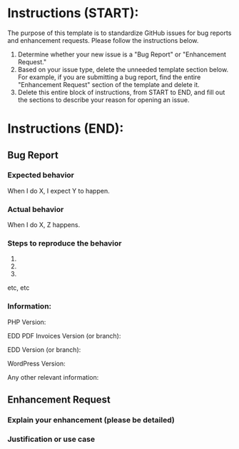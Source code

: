 # Instructions (START):
The purpose of this template is to standardize GitHub issues for bug reports and enhancement requests. Please follow the instructions below.
1. Determine whether your new issue is a "Bug Report" or "Enhancement Request."
2. Based on your issue type, delete the unneeded template section below. For example, if you are submitting a bug report, find the entire "Enhancement Request" section of the template and delete it.
3. Delete this entire block of instructions, from START to END, and fill out the sections to describe your reason for opening an issue.
# Instructions (END):

## Bug Report
### Expected behavior
When I do X, I expect Y to happen.

### Actual behavior
When I do X, Z happens.

### Steps to reproduce the behavior
1)
2)
3)
etc, etc

### Information:
PHP Version:

EDD PDF Invoices Version (or branch):

EDD Version (or branch):

WordPress Version:

Any other relevant information:

## Enhancement Request
### Explain your enhancement (please be detailed)

### Justification or use case

